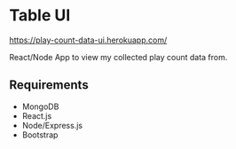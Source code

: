# Table UI 

https://play-count-data-ui.herokuapp.com/

React/Node App to view my collected play count data from.

## Requirements
* MongoDB
* React.js
* Node/Express.js
* Bootstrap